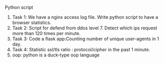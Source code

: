 Python script
1. Task 1: We have a nginx access log file. Write python script to have a browser statistics. 
2. Task 2: Script for defend from ddos level 7. Detect which ips request more than 120 times per minute. 
3. Task 3: Code a flask app:Counting number of unique user-agents in 1 day.
4. Task 4: Statistic ssl/tls ratio : protocol/cipher in the past 1 minute.
5. oop: python is a duck-type oop language
